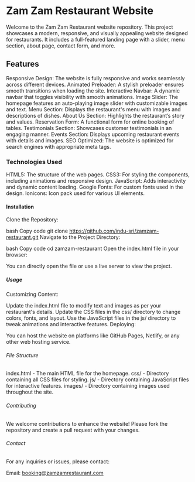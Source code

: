 # Zam Zam Restaurant Website
Welcome to the Zam Zam Restaurant website repository. This project showcases a modern, responsive, and visually appealing website designed for restaurants. It includes a full-featured landing page with a slider, menu section, about page, contact form, and more.
## Features
Responsive Design: The website is fully responsive and works seamlessly across different devices.
Animated Preloader: A stylish preloader ensures smooth transitions when loading the site.
Interactive Navbar: A dynamic navbar that toggles visibility with smooth animations.
Image Slider: The homepage features an auto-playing image slider with customizable images and text.
Menu Section: Displays the restaurant's menu with images and descriptions of dishes.
About Us Section: Highlights the restaurant’s story and values.
Reservation Form: A functional form for online booking of tables.
Testimonials Section: Showcases customer testimonials in an engaging manner.
Events Section: Displays upcoming restaurant events with details and images.
SEO Optimized: The website is optimized for search engines with appropriate meta tags.
###   Technologies Used
HTML5: The structure of the web pages.
CSS3: For styling the components, including animations and responsive design.
JavaScript: Adds interactivity and dynamic content loading.
Google Fonts: For custom fonts used in the design.
Ionicons: Icon pack used for various UI elements.
####    Installation
Clone the Repository:

bash
Copy code
git clone https://github.com/indu-sri/zamzam-restaurant.git
Navigate to the Project Directory:

bash
Copy code
cd zamzam-restaurant
Open the index.html file in your browser:

You can directly open the file or use a live server to view the project.

#####     Usage
Customizing Content:

Update the index.html file to modify text and images as per your restaurant's details.
Update the CSS files in the css/ directory to change colors, fonts, and layout.
Use the JavaScript files in the js/ directory to tweak animations and interactive features.
Deploying:

You can host the website on platforms like GitHub Pages, Netlify, or any other web hosting service.
######      File Structure
index.html - The main HTML file for the homepage.
css/ - Directory containing all CSS files for styling.
js/ - Directory containing JavaScript files for interactive features.
images/ - Directory containing images used throughout the site.
######      Contributing
We welcome contributions to enhance the website! Please fork the repository and create a pull request with your changes.
######      Contact
For any inquiries or issues, please contact:

Email: booking@zamzamrestaurant.com


